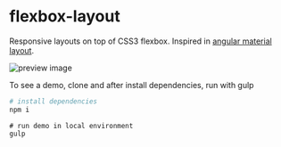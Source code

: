 # flexbox-layout

Responsive layouts on top of CSS3 flexbox. 
Inspired in [angular material layout](https://material.angularjs.org/latest/layout/introduction).

![preview image](https://raw.githubusercontent.com/darlanmendonca/flexbox-layout/master/sources/imgs/preview.png)

To see a demo, clone and after install dependencies, run with gulp


```sh
# install dependencies
npm i
```

```
# run demo in local environment
gulp
```
